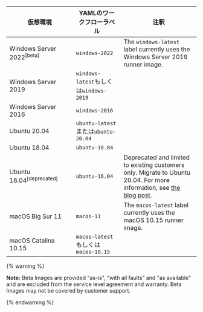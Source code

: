 <table style="width:100%">
<thead>
  <tr>
    <th style="width:35%"><b>仮想環境</b></th>
    <th style="width:25%"><b>YAMLのワークフローラベル</b></th>
    <th style="width:40%"><b>注釈</b></th>
  </tr>
</thead>
<tbody>
<tr>
<td>
Windows Server 2022<sup>[beta]</sup>
</td>
<td>
<code>windows-2022</code>
</td>
<td>
The <code>windows-latest</code> label currently uses the Windows Server 2019 runner image.
</td>
</tr>
<tr>
<td>
Windows Server 2019
</td>
<td>
<code>windows-latest</code>もしくは<code>windows-2019</code>
</td>
<td>
</td>
</tr>
<tr>
<td>
Windows Server 2016
</td>
<td>
<code>windows-2016</code>
</td>
<td>
</td>
</tr>
<tr>
<td>
Ubuntu 20.04
</td>
<td>
<code>ubuntu-latest</code>または<code>ubuntu-20.04</code>
</td>
<td>
</td>
</tr>
<tr>
<td>
Ubuntu 18.04
</td>
<td>
<code>ubuntu-18.04</code>
</td>
<td>
</td>
</tr>
<tr>
<td>
Ubuntu 16.04<sup>[deprecated]</sup>
</td>
<td>
<code>ubuntu-16.04</code>
</td>
<td>
Deprecated and limited to existing customers only. Migrate to Ubuntu 20.04. For more information, see  <A href="https://github.blog/changelog/2021-04-29-github-actions-ubuntu-16-04-lts-virtual-environment-will-be-removed-on-september-20-2021">the blog post</A>.
</td>
</tr>
<tr>
<td>
macOS Big Sur 11
</td>
<td>
<code>macos-11</code>
</td>
<td>
The <code>macos-latest</code> label currently uses the macOS 10.15 runner image.
</td>
</tr>
<tr>
<td>
macOS Catalina 10.15
</td>
<td>
<code>macos-latest</code>もしくは<code>macos-10.15</code>
</td>
<td>
</td>
</tr>
</tbody>
</table>

{% warning %}

<b>Note:</b> Beta Images are provided "as-is", "with all faults" and "as available" and are excluded from the service level agreement and warranty. Beta Images may not be covered by customer support.

{% endwarning %}
